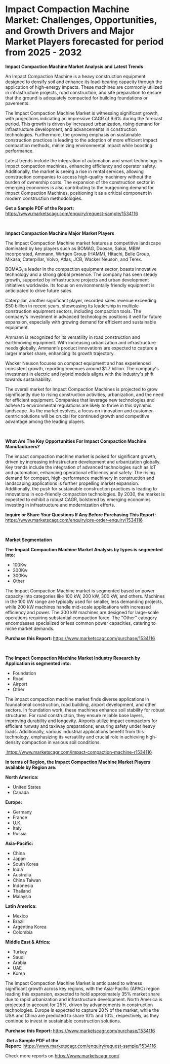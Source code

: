 <p><h1>Impact Compaction Machine Market: Challenges, Opportunities, and Growth Drivers and Major Market Players forecasted for period from 2025 - 2032</h1></p><p><strong>Impact Compaction Machine Market Analysis and Latest Trends</strong></p>
<p><p>An Impact Compaction Machine is a heavy construction equipment designed to densify soil and enhance its load-bearing capacity through the application of high-energy impacts. These machines are commonly utilized in infrastructure projects, road construction, and site preparation to ensure that the ground is adequately compacted for building foundations or pavements.</p><p>The Impact Compaction Machine Market is witnessing significant growth, with projections indicating an impressive CAGR of 9.6% during the forecast period. This growth is driven by increased urbanization, rising demand for infrastructure development, and advancements in construction technologies. Furthermore, the growing emphasis on sustainable construction practices is leading to the adoption of more efficient impact compaction methods, minimizing environmental impact while boosting performance.</p><p>Latest trends include the integration of automation and smart technology in impact compaction machines, enhancing efficiency and operator safety. Additionally, the market is seeing a rise in rental services, allowing construction companies to access high-quality machinery without the burden of ownership costs. The expansion of the construction sector in emerging economies is also contributing to the burgeoning demand for Impact Compaction Machines, positioning it as a critical component in modern construction methodologies.</p></p>
<p><strong>Get a Sample PDF of the Report:&nbsp;</strong> <a href="https://www.marketscagr.com/enquiry/request-sample/1534116?utm_campaign=1902&utm_medium=2&utm_source=Github&utm_content=ia&utm_term=27022025&utm_id=impact-compaction-machine">https://www.marketscagr.com/enquiry/request-sample/1534116</a></p>
<p>&nbsp;</p>
<p><strong>Impact Compaction Machine Major Market Players</strong></p>
<p><p>The Impact Compaction Machine market features a competitive landscape dominated by key players such as BOMAG, Doosan, Sakai, MBW Incorporated, Ammann, Wirtgen Group (HAMM), Hitachi, Belle Group, Mikasa, Caterpillar, Volvo, Atlas, JCB, Wacker Neuson, and Terex. </p><p>BOMAG, a leader in the compaction equipment sector, boasts innovative technology and a strong global presence. The company has seen steady growth, supported by infrastructure projects and urban development initiatives worldwide. Its focus on environmentally friendly equipment is anticipated to drive future sales.</p><p>Caterpillar, another significant player, recorded sales revenue exceeding $50 billion in recent years, showcasing its leadership in multiple construction equipment sectors, including compaction tools. The company's investment in advanced technologies positions it well for future expansion, especially with growing demand for efficient and sustainable equipment.</p><p>Ammann is recognized for its versatility in road construction and earthmoving equipment. With increasing urbanization and infrastructure needs globally, Ammann’s product innovations are expected to capture a larger market share, enhancing its growth trajectory.</p><p>Wacker Neuson focuses on compact equipment and has experienced consistent growth, reporting revenues around $1.7 billion. The company's investment in electric and hybrid models aligns with the industry's shift towards sustainability.</p><p>The overall market for Impact Compaction Machines is projected to grow significantly due to rising construction activities, urbanization, and the need for efficient equipment. Companies that leverage new technologies and adhere to environmental regulations are likely to thrive in this dynamic landscape. As the market evolves, a focus on innovation and customer-centric solutions will be crucial for continued growth and competitive advantage among the leading players.</p></p>
<p>&nbsp;</p>
<p><strong>What Are The Key Opportunities For Impact Compaction Machine Manufacturers?</strong></p>
<p><p>The impact compaction machine market is poised for significant growth, driven by increasing infrastructure development and urbanization globally. Key trends include the integration of advanced technologies such as IoT and automation, enhancing operational efficiency and safety. The rising demand for compact, high-performance machinery in construction and landscaping applications is further propelling market expansion. Additionally, the push for sustainable construction practices is leading to innovations in eco-friendly compaction technologies. By 2030, the market is expected to exhibit a robust CAGR, bolstered by emerging economies investing in infrastructure and modernization efforts.</p></p>
<p><strong>Inquire or Share Your Questions If Any Before Purchasing This Report:</strong> <a href="https://www.marketscagr.com/enquiry/pre-order-enquiry/1534116?utm_campaign=1902&utm_medium=2&utm_source=Github&utm_content=ia&utm_term=27022025&utm_id=impact-compaction-machine">https://www.marketscagr.com/enquiry/pre-order-enquiry/1534116</a></p>
<p>&nbsp;</p>
<p><strong>Market Segmentation</strong></p>
<p><strong>The Impact Compaction Machine Market Analysis by types is segmented into:</strong></p>
<p><ul><li>100Kw</li><li>200Kw</li><li>300Kw</li><li>Other</li></ul></p>
<p><p>The Impact Compaction Machine market is segmented based on power capacity into categories like 100 kW, 200 kW, 300 kW, and others. Machines in the 100 kW range are typically used for smaller, less demanding projects, while 200 kW machines handle mid-scale applications with increased efficiency and power. The 300 kW machines are designed for large-scale operations requiring substantial compaction force. The "Other" category encompasses specialized or less common power capacities, catering to niche market demands.</p></p>
<p><strong>Purchase this Report:&nbsp;</strong><a href="https://www.marketscagr.com/purchase/1534116?utm_campaign=1902&utm_medium=2&utm_source=Github&utm_content=ia&utm_term=27022025&utm_id=impact-compaction-machine">https://www.marketscagr.com/purchase/1534116</a></p>
<p>&nbsp;</p>
<p><strong>The Impact Compaction Machine Market Industry Research by Application is segmented into:</strong></p>
<p><ul><li>Foundation</li><li>Road</li><li>Airport</li><li>Other</li></ul></p>
<p><p>The impact compaction machine market finds diverse applications in foundational construction, road building, airport development, and other sectors. In foundation work, these machines enhance soil stability for robust structures. For road construction, they ensure reliable base layers, improving durability and longevity. Airports utilize impact compactors for efficient runway and taxiway preparations, ensuring safety under heavy loads. Additionally, various industrial applications benefit from this technology, emphasizing its versatility and crucial role in achieving high-density compaction in various soil conditions.</p></p>
<p><a href="https://www.marketscagr.com/impact-compaction-machine-r1534116?utm_campaign=1902&utm_medium=2&utm_source=Github&utm_content=ia&utm_term=27022025&utm_id=impact-compaction-machine">&nbsp;https://www.marketscagr.com/impact-compaction-machine-r1534116</a></p>
<p><strong>In terms of Region, the Impact Compaction Machine Market Players available by Region are:</strong></p>
<p>
    <p> <strong> North America: </strong>
        <ul>
            <li>United States</li>
            <li>Canada</li>
        </ul>
        </p> 
    <p> <strong> Europe: </strong>
        <ul>
            <li>Germany</li>
            <li>France</li>
            <li>U.K.</li>
            <li>Italy</li>
            <li>Russia</li>
        </ul>
        </p> 
    <p> <strong> Asia-Pacific: </strong>
        <ul>
            <li>China</li>
            <li>Japan</li>
            <li>South Korea</li>
            <li>India</li>
            <li>Australia</li>
            <li>China Taiwan</li>
            <li>Indonesia</li>
            <li>Thailand</li>
            <li>Malaysia</li>
        </ul>
        </p> 
    <p> <strong> Latin America: </strong>
        <ul>
            <li>Mexico</li>
            <li>Brazil</li>
            <li>Argentina Korea</li>
            <li>Colombia</li>
        </ul>
        </p> 
    <p> <strong> Middle East & Africa: </strong>
        <ul>
            <li>Turkey</li>
            <li>Saudi</li>
            <li>Arabia</li>
            <li>UAE</li>
            <li>Korea</li>
        </ul>
    </p>
    </p>
<p><p>The Impact Compaction Machine Market is anticipated to witness significant growth across key regions, with the Asia-Pacific (APAC) region leading this expansion, expected to hold approximately 35% market share due to rapid urbanization and infrastructure development. North America is projected to account for 25%, driven by advancements in construction technologies. Europe is expected to capture 20% of the market, while the USA and China are predicted to share 10% and 10%, respectively, as they continue to invest in sustainable construction solutions.</p></p>
<p><strong>Purchase this Report: </strong><a href="https://www.marketscagr.com/purchase/1534116?utm_campaign=1902&utm_medium=2&utm_source=Github&utm_content=ia&utm_term=27022025&utm_id=impact-compaction-machine">https://www.marketscagr.com/purchase/1534116</a></p>
<p>&nbsp;<strong>Get a Sample PDF of the Report:&nbsp;&nbsp;</strong><a href="https://www.marketscagr.com/enquiry/request-sample/1534116?utm_campaign=1902&utm_medium=2&utm_source=Github&utm_content=ia&utm_term=27022025&utm_id=impact-compaction-machine">https://www.marketscagr.com/enquiry/request-sample/1534116</a></p>
<p><strong></strong></p>
<p>Check more reports on <a href="https://www.marketscagr.com/?utm_campaign=1902&utm_medium=2&utm_source=Github&utm_content=ia&utm_term=27022025&utm_id=impact-compaction-machine">https://www.marketscagr.com/</a></p>